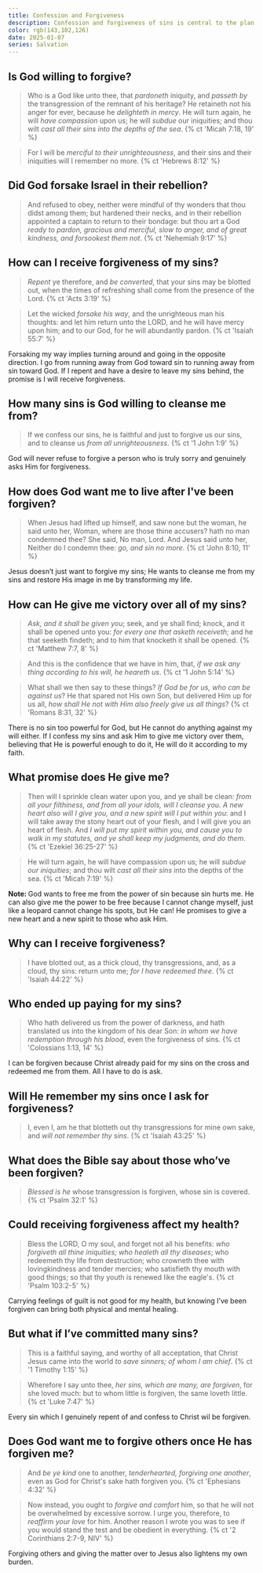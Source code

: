 ```yaml
---
title: Confession and Forgiveness
description: Confession and forgiveness of sins is central to the plan of salvation. Have you experienced it?
color: rgb(143,102,126)
date: 2025-01-07
series: Salvation
---
```


## Is God willing to forgive?

> Who is a God like unto thee, that *pardoneth* iniquity, and *passeth by* the transgression of the remnant of his heritage? He retaineth not his anger for ever, because he *delighteth in mercy*. He will turn again, he will *have compassion* upon us; he will *subdue* our iniquities; and thou wilt *cast all their sins into the depths of the sea*. 
{% ct 'Micah 7:18, 19' %}

> For I will be *merciful to their unrighteousness*, and their sins and their iniquities will I remember no more. 
{% ct 'Hebrews 8:12' %}

## Did God forsake Israel in their rebellion?

> And refused to obey, neither were mindful of thy wonders that thou didst among them; but hardened their necks, and in their rebellion appointed a captain to return to their bondage: but thou art a God *ready to pardon, gracious and merciful, slow to anger, and of great kindness, and forsookest them not*. 
{% ct 'Nehemiah 9:17' %}

## How can I receive forgiveness of my sins?

> *Repent* ye therefore, and *be converted*, that your sins may be blotted out, when the times of refreshing shall come from the presence of the Lord. 
{% ct 'Acts 3:19' %}

> Let the wicked *forsake his way*, and the unrighteous man his thoughts: and let him return unto the LORD, and he will have mercy upon him; and to our God, for he will abundantly pardon. 
{% ct 'Isaiah 55:7' %}

Forsaking my way implies turning around and going in the opposite direction. I go from running away from God toward sin to running away from sin toward God. If I repent and have a desire to leave my sins behind, the promise is I will receive forgiveness.

## How many sins is God willing to cleanse me from?

> If we confess our sins, he is faithful and just to forgive us our sins, and to cleanse us *from all unrighteousness*. 
{% ct '1 John 1:9' %}

God will never refuse to forgive a person who is truly sorry and genuinely asks Him for forgiveness.

## How does God want me to live after I've been forgiven?

> When Jesus had lifted up himself, and saw none but the woman, he said unto her, Woman, where are those thine accusers? hath no man condemned thee? She said, No man, Lord. And Jesus said unto her, Neither do I condemn thee: *go, and sin no more*. 
{% ct 'John 8:10, 11' %}

Jesus doesn’t just want to forgive my sins; He wants to cleanse me from my sins and restore His image in me by transforming my life.

## How can He give me victory over all of my sins?

> *Ask, and it shall be given you*; seek, and ye shall find; knock, and it shall be opened unto you: *for every one that asketh receiveth*; and he that seeketh findeth; and to him that knocketh it shall be opened. 
{% ct 'Matthew 7:7, 8' %}

> And this is the confidence that we have in him, that, *if we ask any thing according to his will, he heareth us*. 
{% ct '1 John 5:14' %}

> What shall we then say to these things? *If God be for us, who can be against us*? He that spared not His own Son, but delivered Him up for us all, *how shall He not with Him also freely give us all things*? 
{% ct 'Romans 8:31, 32' %}

There is no sin too powerful for God, but He cannot do anything against my will either. If I confess my sins and ask Him to give me victory over them, believing that He is powerful enough to do it, He will do it according to my faith.

## What promise does He give me?

> Then will I sprinkle clean water upon you, and ye shall be clean: *from all your filthiness, and from all your idols, will I cleanse you. A new heart also will I give you, and a new spirit will I put within you*: and I will take away the stony heart out of your flesh, and I will give you an heart of flesh. And *I will put my spirit within you, and cause you to walk in my statutes, and ye shall keep my judgments, and do them*. 
{% ct 'Ezekiel 36:25-27' %}

> He will turn again, he will have compassion upon us; he will *subdue our iniquities*; and thou wilt *cast all their sins* into the depths of the sea. 
{% ct 'Micah 7:19' %}

<b>Note: </b> God wants to free me from the power of sin because sin hurts me. He can also give me the power to be free because I cannot change myself, just like a leopard cannot change his spots, but He can! He promises to give a new heart and a new spirit to those who ask Him.

## Why can I receive forgiveness?

> I have blotted out, as a thick cloud, thy transgressions, and, as a cloud, thy sins: return unto me; *for I have redeemed thee*. 
{% ct 'Isaiah 44:22' %}

## Who ended up paying for my sins?

>   Who hath delivered us from the power of darkness, and hath translated us into the kingdom of his dear Son: *in whom we have redemption through his blood*, even the forgiveness of sins. 
{% ct 'Colossians 1:13, 14' %}

I can be forgiven because Christ already paid for my sins on the cross and redeemed me from them. All I have to do is ask.

## Will He remember my sins once I ask for forgiveness?

> I, even I, am he that blotteth out thy transgressions for mine own sake, and *will not remember thy sins*. 
{% ct 'Isaiah 43:25' %}

## What does the Bible say about those who’ve been forgiven?

> *Blessed is he* whose transgression is forgiven, whose sin is covered. 
{% ct 'Psalm 32:1' %}

## Could receiving forgiveness affect my health?

> Bless the LORD, O my soul, and forget not all his benefits: *who forgiveth all thine iniquities; who healeth all thy diseases*; who redeemeth thy life from destruction; who crowneth thee with lovingkindness and tender mercies; who satisfieth thy mouth with good things; so that thy youth is renewed like the eagle's. 
{% ct 'Psalm 103:2-5' %}

Carrying feelings of guilt is not good for my health, but knowing I’ve been forgiven can bring both physical and mental healing.

## But what if I’ve committed many sins?

> This is a faithful saying, and worthy of all acceptation, that Christ Jesus came into the world *to save sinners; of whom I am chief*. 
{% ct '1 Timothy 1:15' %}

> Wherefore I say unto thee, *her sins, which are many, are forgiven*, for she loved much: but to whom little is forgiven, the same loveth little. 
{% ct 'Luke 7:47' %}

Every sin which I genuinely repent of and confess to Christ wil be forgiven.

## Does God want me to forgive others once He has forgiven me?

> And *be ye kind* one to another, *tenderhearted, forgiving one another*, even as God for Christ's sake hath forgiven you. 
{% ct 'Ephesians 4:32' %}

> Now instead, you ought to *forgive and comfort* him, so that he will not be overwhelmed by excessive sorrow. I urge you, therefore, to *reaffirm your love* for him. Another reason I wrote you was to see if you would stand the test and be obedient in everything. 
{% ct '2 Corinthians 2:7-9, NIV' %}

Forgiving others and giving the matter over to Jesus also lightens my own burden.